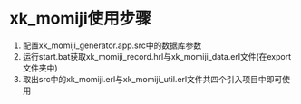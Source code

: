 # xk_momiji使用步骤
1. 配置xk_momiji_generator.app.src中的数据库参数
2. 运行start.bat获取xk_momiji_record.hrl与xk_momiji_data.erl文件(在export文件夹中)
3. 取出src中的xk_momiji.erl与xk_momiji_util.erl文件共四个引入项目中即可使用
